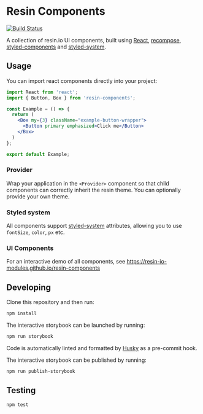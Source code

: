 # Resin Components

[![Build Status](https://travis-ci.org/resin-io-modules/resin-components.svg?branch=master)](https://travis-ci.org/resin-io-modules/resin-components)

A collection of resin.io UI components, built using [React][react], [recompose][recompose], [styled-components][styled-components] and [styled-system][styled-system].

## Usage

You can import react components directly into your project:

```jsx
import React from 'react';
import { Button, Box } from 'resin-components';

const Example = () => {
  return (
    <Box my={3} className="example-button-wrapper">
      <Button primary emphasized>Click me</Button>
    </Box>
  )
};

export default Example;
```

### Provider

Wrap your application in the `<Provider>` component so that child components can correctly inherit the resin theme. You can optionally provide your own theme.

### Styled system

All components support [styled-system][styled-system] attributes, allowing you to use `fontSize`, `color`, `px` etc.

### UI Components

For an interactive demo of all components, see https://resin-io-modules.github.io/resin-components

## Developing

Clone this repository and then run:

```sh
npm install
```

The interactive storybook can be launched by running:

```sh
npm run storybook
```

Code is automatically linted and formatted by [Husky][husky] as a pre-commit hook.

The interactive storybook can be published by running:

```sh
npm run publish-storybook
```

## Testing

```sh
npm test
```

[react]:https://reactjs.org/
[recompose]:https://github.com/acdlite/recompose
[styled-components]:https://www.styled-components.com/
[styled-system]:http://jxnblk.com/styled-system/
[husky]:https://github.com/typicode/husky
